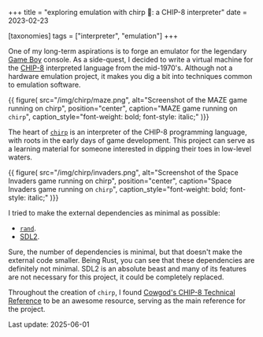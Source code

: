 +++
title = "exploring emulation with chirp 🐣: a CHIP-8 interpreter"
date = 2023-02-23

[taxonomies]
tags = ["interpreter", "emulation"]
+++

One of my long-term aspirations is to forge an emulator for the legendary [Game Boy](https://en.wikipedia.org/wiki/Game_Boy)
console. As a side-quest, I decided to write a virtual machine for the
[CHIP-8](https://en.wikipedia.org/wiki/CHIP-8) interpreted language from the mid-1970's.
Although not a hardware emulation project, it makes you dig a bit into techniques common
to emulation software.

{{ figure(
    src="/img/chirp/maze.png",
    alt="Screenshot of the MAZE game running on chirp",
    position="center",
    caption="MAZE game running on `chirp`",
    caption_style="font-weight: bold; font-style: italic;"
)}}

<!-- more -->

The heart of [`chirp`](https://github.com/luizmugnaini/chirp) is an interpreter of
the CHIP-8 programming language, with roots in the early days of game
development. This project can serve as a learning material for someone
interested in dipping their toes in low-level waters.

{{ figure(
    src="/img/chirp/invaders.png",
    alt="Screenshot of the Space Invaders game running on chirp",
    position="center",
    caption="Space Invaders game running on `chirp`",
    caption_style="font-weight: bold; font-style: italic;"
)}}

I tried to make the external dependencies as minimal as possible:

- [`rand`](https://crates.io/crates/rand).
- [SDL2](https://www.libsdl.org/).

Sure, the number of dependencies is minimal, but that doesn't make the external code smaller.
Being Rust, you can see that these dependencies are definitely not minimal. SDL2 is an absolute beast
and many of its features are not necessary for this project, it could be completely replaced.

Throughout the creation of `chirp`, I found [Cowgod's CHIP-8 Technical Reference](http://devernay.free.fr/hacks/chip8/C8TECH10.HTM)
to be an awesome resource, serving as the main reference for the project.

Last update: 2025-06-01
